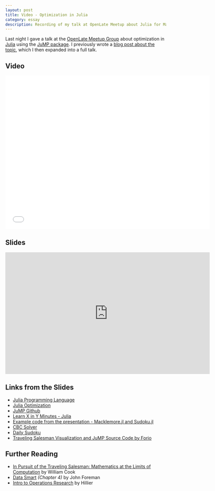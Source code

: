 ```yaml
---
layout: post
title: Video - Optimization in Julia
category: essay
description: Recording of my talk at OpenLate Meetup about Julia for Mathematical Programming
---
```


Last night I gave a talk at the [OpenLate Meetup Group](http://meetup.com/openlate) about optimization in [Julia](http://julialang.org) using the [JuMP package](http://juliaopt.org). I previously wrote a [blog post about the topic](/julia-jump/), which I then expanded into a full talk.

## Video

<iframe width="640" height="480" src="//www.youtube-nocookie.com/embed/UmMn-N5w-lI?rel=0" frameborder="0" allowfullscreen></iframe>

## Slides

<iframe src="https://docs.google.com/presentation/d/1CbSXF0oCHjzKJ7Wo64SOYsQrQjPDA7K4D72HwUXxPc0/embed?start=false&loop=false&delayms=3000" frameborder="0" width="640" height="380" allowfullscreen="true" mozallowfullscreen="true" webkitallowfullscreen="true"></iframe>

## Links from the Slides

* [Julia Programming Language](http://julialang.org)
* [Julia Optimization](http://juliaopt.org)
* [JuMP Github](https://github.com/JuliaOpt/JuMP.jl)
* [Learn X in Y Minutes - Julia](http://learnxinyminutes.com/docs/julia/)
* [Example code from the presentation - Macklemore.jl and Sudoku.jl](https://github.com/philipithomas/jump-examples)
* [CBC Solver](https://projects.coin-or.org/Cbc)
* [Daily Sudoku](http://www.dailysudoku.com/sudoku/today.shtml)
* [Traveling Salesman Visualization and JuMP Source Code by Forio](https://forio.com/app/showcase/route-optimizer/
)

## Further Reading

* [In Pursuit of the Traveling Salesman: Mathematics at the Limits of Computation](http://www.amazon.com/gp/product/0691163529/ref=as_li_qf_sp_asin_il_tl?ie=UTF8&camp=1789&creative=9325&creativeASIN=0691163529&linkCode=as2&tag=sagacionlook-20&linkId=ZAYQQJIXALWK2OWF) by William Cook
* [Data Smart](http://www.amazon.com/gp/product/111866146X/ref=as_li_tl?ie=UTF8&camp=1789&creative=9325&creativeASIN=111866146X&linkCode=as2&tag=sagacionlook-20)  *(Chapter 4)* by John Foreman
* [Intro to Operations Research](http://www.amazon.com/gp/product/1259162982/ref=as_li_qf_sp_asin_il_tl?ie=UTF8&camp=1789&creative=9325&creativeASIN=1259162982&linkCode=as2&tag=sagacionlook-20&linkId=NCG22BE6TZGGI634) by Hillier


